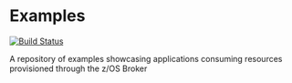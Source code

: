 # Examples

[![Build Status](https://travis.ibm.com/mfaas/examples.svg?token=Ffp827mqF7N4hLUaxzjV&branch=master)](https://travis.ibm.com/mfaas/examples)

A repository of examples showcasing applications consuming resources provisioned through the z/OS Broker
